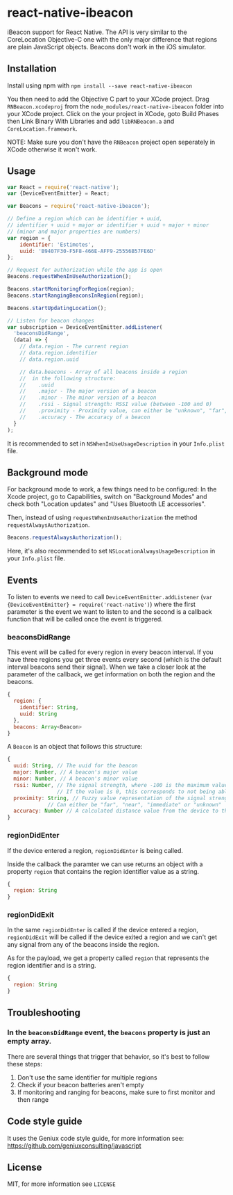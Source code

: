 # react-native-ibeacon
iBeacon support for React Native. The API is very similar to the CoreLocation Objective-C one with the only major difference that regions are plain JavaScript objects.
Beacons don't work in the iOS simulator.

## Installation
Install using npm with `npm install --save react-native-ibeacon`

You then need to add the Objective C part to your XCode project. Drag `RNBeacon.xcodeproj` from the `node_modules/react-native-ibeacon` folder into your XCode project. Click on the your project in XCode, goto Build Phases then Link Binary With Libraries and add `libRNBeacon.a` and `CoreLocation.framework`.

NOTE: Make sure you don't have the `RNBeacon` project open seperately in XCode otherwise it won't work.

## Usage
```javascript
var React = require('react-native');
var {DeviceEventEmitter} = React;

var Beacons = require('react-native-ibeacon');

// Define a region which can be identifier + uuid, 
// identifier + uuid + major or identifier + uuid + major + minor
// (minor and major properties are numbers)
var region = {
	identifier: 'Estimotes',
	uuid: 'B9407F30-F5F8-466E-AFF9-25556B57FE6D'	
};

// Request for authorization while the app is open
Beacons.requestWhenInUseAuthorization();

Beacons.startMonitoringForRegion(region);
Beacons.startRangingBeaconsInRegion(region);

Beacons.startUpdatingLocation();

// Listen for beacon changes
var subscription = DeviceEventEmitter.addListener(
  'beaconsDidRange',
  (data) => {
  	// data.region - The current region
  	// data.region.identifier
  	// data.region.uuid

  	// data.beacons - Array of all beacons inside a region
  	//	in the following structure:
  	//	  .uuid
  	//	  .major - The major version of a beacon
  	//	  .minor - The minor version of a beacon
  	//	  .rssi - Signal strength: RSSI value (between -100 and 0)
  	// 	  .proximity - Proximity value, can either be "unknown", "far", "near" or "immediate"
  	//	  .accuracy - The accuracy of a beacon
  }
);
```

It is recommended to set in `NSWhenInUseUsageDescription` in your `Info.plist` file.

## Background mode
For background mode to work, a few things need to be configured:
In the Xcode project, go to Capabilities, switch on "Background Modes" and check both "Location updates" and "Uses Bluetooth LE accessories".


Then, instead of using `requestWhenInUseAuthorization` the method `requestAlwaysAuthorization`.
```javascript
Beacons.requestAlwaysAuthorization();
```

Here, it's also recommended to set `NSLocationAlwaysUsageDescription` in your `Info.plist` file.

## Events
To listen to events we need to call `DeviceEventEmitter.addListener` (`var {DeviceEventEmitter} = require('react-native')`) where the first parameter is the event we want to listen to and the second is a callback function that will be called once the event is triggered.

### beaconsDidRange
This event will be called for every region in every beacon interval. If you have three regions you get three events every second (which is the default interval beacons send their signal).
When we take a closer look at the parameter of the callback, we get information on both the region and the beacons.
```javascript
{
  region: {
    identifier: String,
    uuid: String
  },
  beacons: Array<Beacon>
}
```

A `Beacon` is an object that follows this structure:
```javascript
{
  uuid: String, // The uuid for the beacon
  major: Number, // A beacon's major value
  minor: Number, // A beacon's minor value
  rssi: Number, // The signal strength, where -100 is the maximum value and 0 the minium. 
                // If the value is 0, this corresponds to not being able to get a precise value
  proximity: String, // Fuzzy value representation of the signal strength.
  		     // Can either be "far", "near", "immediate" or "unknown"
  accuracy: Number // A calculated distance value from the device to the beacon
}
```

### regionDidEnter
If the device entered a region, `regionDidEnter` is being called.

Inside the callback the paramter we can use returns an object with a property `region` that contains the region identifier value as a string.
```javascript
{
  region: String
}
```

### regionDidExit
In the same `regionDidEnter` is called if the device entered a region, `regionDidExit` will be called if the device exited a region and we can't get any signal from any of the beacons inside the region.

As for the payload, we get a property called `region` that represents the region identifier and is a string.
```javascript
{
  region: String
}
```

## Troubleshooting

### In the `beaconsDidRange` event, the `beacons` property is just an empty array.
There are several things that trigger that behavior, so it's best to follow these steps:

1. Don't use the same identifier for multiple regions
2. Check if your beacon batteries aren't empty
3. If monitoring and ranging for beacons, make sure to first monitor and then range

## Code style guide
It uses the Geniux code style guide, for more information see: https://github.com/geniuxconsulting/javascript

## License
MIT, for more information see `LICENSE`
